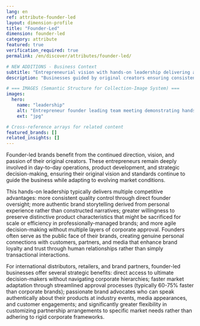 ```yaml
---
lang: en
ref: attribute-founder-led
layout: dimension-profile
title: "Founder-Led"
dimension: founder-led
category: attribute
featured: true
verification_required: true
permalink: /en/discover/attributes/founder-led/

# NEW ADDITIONS - Business Context
subtitle: "Entrepreneurial vision with hands-on leadership delivering authentic brand stories and agile business decisions"
description: "Businesses guided by original creators ensuring consistent quality, genuine connections, and flexible partnership opportunities."

# === IMAGES (Semantic Structure for Collection-Image System) ===
images:
  hero:
    name: "leadership"
    alt: "Entrepreneur founder leading team meeting demonstrating hands-on leadership"
    ext: "jpg"

# Cross-reference arrays for related content
featured_brands: []
related_insights: []
---
```


Founder-led brands benefit from the continued direction, vision, and passion of their original creators. These entrepreneurs remain deeply involved in day-to-day operations, product development, and strategic decision-making, ensuring their original vision and standards continue to guide the business while adapting to evolving market conditions.

This hands-on leadership typically delivers multiple competitive advantages: more consistent quality control through direct founder oversight; more authentic brand storytelling derived from personal experience rather than constructed narratives; greater willingness to preserve distinctive product characteristics that might be sacrificed for scale or efficiency in professionally-managed brands; and more agile decision-making without multiple layers of corporate approval. Founders often serve as the public face of their brands, creating genuine personal connections with customers, partners, and media that enhance brand loyalty and trust through human relationships rather than simply transactional interactions.

For international distributors, retailers, and brand partners, founder-led businesses offer several strategic benefits: direct access to ultimate decision-makers without navigating corporate hierarchies; faster market adaptation through streamlined approval processes (typically 60-75% faster than corporate brands); passionate brand advocates who can speak authentically about their products at industry events, media appearances, and customer engagements; and significantly greater flexibility in customizing partnership arrangements to specific market needs rather than adhering to rigid corporate frameworks.
